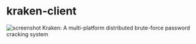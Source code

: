 # kraken-client
![screenshot](https://github.com/arcaneiceman/kraken-client/blob/master/src/assets/kraken-logo.png)
Kraken: A multi-platform distributed brute-force password cracking system

